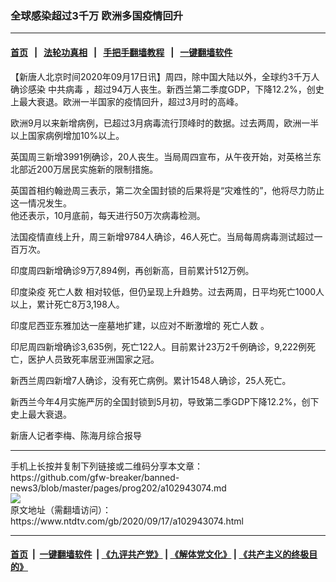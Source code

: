 ### 全球感染超过3千万 欧洲多国疫情回升
------------------------

#### [首页](https://github.com/gfw-breaker/banned-news3/blob/master/README.md) &nbsp;&nbsp;|&nbsp;&nbsp; [法轮功真相](https://github.com/begood0513/basic/blob/master/README.md)  &nbsp;&nbsp;|&nbsp;&nbsp; [手把手翻墙教程](https://github.com/gfw-breaker/guides/wiki)  &nbsp;&nbsp;|&nbsp;&nbsp; [一键翻墙软件](https://github.com/gfw-breaker/nogfw/blob/master/README.md)  



<div><div class="post_content" itemprop="articleBody">
 <p>
  【新唐人北京时间2020年09月17日讯】周四，除中国大陆以外，全球约3千万人
  <ok href="https://www.ntdtv.com/gb/确诊感染.htm">
   确诊感染
  </ok>
  <ok href="https://www.ntdtv.com/gb/中共病毒.htm">
   中共病毒
  </ok>
  ，超过94万人丧生。新西兰第二季度GDP，下降12.2%，创史上最大衰退。欧洲一半国家的疫情回升，超过3月时的高峰。
 </p>
 <p>
  欧洲9月以来新增病例，已超过3月病毒流行顶峰时的数据。过去两周，欧洲一半以上国家病例增加10%以上。
 </p>
 <p>
  英国周三新增3991例确诊，20人丧生。当局周四宣布，从午夜开始，对英格兰东北部近200万居民实施新的限制措施。
 </p>
 <p>
  英国首相约翰逊周三表示，第二次全国封锁的后果将是“灾难性的”，他将尽力防止这一情况发生。
  <br/>
  他还表示，10月底前，每天进行50万次病毒检测。
 </p>
 <p>
  法国疫情直线上升，周三新增9784人确诊，46人死亡。当局每周病毒测试超过一百万次。
 </p>
 <p>
  印度周四新增确诊9万7,894例，再创新高，目前累计512万例。
 </p>
 <p>
  印度染疫
  <ok href="https://www.ntdtv.com/gb/死亡人数.htm">
   死亡人数
  </ok>
  相对较低，但仍呈现上升趋势。过去两周，日平均死亡1000人以上，累计死亡8万3,198人。
 </p>
 <p>
  印度尼西亚东雅加达一座墓地扩建，以应对不断激增的
  <ok href="https://www.ntdtv.com/gb/死亡人数.htm">
   死亡人数
  </ok>
  。
 </p>
 <p>
  印尼周四新增确诊3,635例，死亡122人。目前累计23万2千例确诊，9,222例死亡，医护人员致死率居亚洲国家之冠。
 </p>
 <p>
  新西兰周四新增7人确诊，没有死亡病例。累计1548人确诊，25人死亡。
 </p>
 <p>
  新西兰今年4月实施严厉的全国封锁到5月初，导致第二季GDP下降12.2%，创下史上最大衰退。
 </p>
 <p>
  新唐人记者李梅、陈海月综合报导
 </p>
 <div class="single_ad">
 </div>
</div>
</div>
<hr/>
手机上长按并复制下列链接或二维码分享本文章：<br/>
https://github.com/gfw-breaker/banned-news3/blob/master/pages/prog202/a102943074.md <br/>
<a href='https://github.com/gfw-breaker/banned-news3/blob/master/pages/prog202/a102943074.md'><img src='https://github.com/gfw-breaker/banned-news3/blob/master/pages/prog202/a102943074.md.png'/></a> <br/>
原文地址（需翻墙访问）：https://www.ntdtv.com/gb/2020/09/17/a102943074.html


------------------------
#### [首页](https://github.com/gfw-breaker/banned-news3/blob/master/README.md) &nbsp;|&nbsp; [一键翻墙软件](https://github.com/gfw-breaker/nogfw/blob/master/README.md) &nbsp;| [《九评共产党》](https://github.com/gfw-breaker/9ping.md/blob/master/README.md#九评之一评共产党是什么) | [《解体党文化》](https://github.com/gfw-breaker/jtdwh.md/blob/master/README.md) | [《共产主义的终极目的》](https://github.com/gfw-breaker/gczydzjmd.md/blob/master/README.md)


<img src='http://gfw-breaker.win/banned-news3/pages/prog202/a102943074.md' width='0px' height='0px'/>
